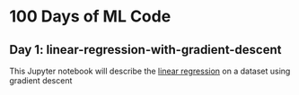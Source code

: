 # 100 Days of ML Code

## Day 1: linear-regression-with-gradient-descent

This Jupyter notebook will describe the [linear regression](www.google.com) on a dataset using gradient descent 
